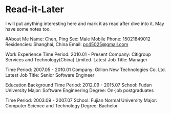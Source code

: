 # Read-it-Later
I will put anything interesting here and mark it as read after dive into it. May have some notes too.


#About Me
Name: Chen, Ping 
Sex: Male
Mobile Phone: 15021849012 
Residencies: Shanghai, China
Email: pc45025@gmail.com

Work Experience
Time Period: 2010.01 - Present 
Company: Citigroup Services and Technology(China) Limited.
Latest Job Title: Manager

Time Period: 2007.05 - 2010.01 
Company: Gillion New Technologies Co. Ltd.
Latest Job Title: Senior Software Engineer

Education Background
Time Period: 2012.09 - 2015.07
School: Fudan University
Major: Software Engineering
Degree: On-job postgraduates

Time Period: 2003.09 - 2007.07
School: Fujian Normal University
Major: Computer Science and Technology 
Degree: Bachelor
